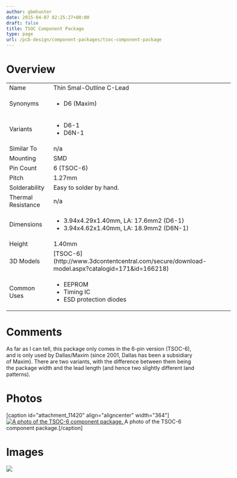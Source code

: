 ```yaml
---
author: gbmhunter
date: 2015-04-07 02:25:27+00:00
draft: false
title: TSOC Component Package
type: page
url: /pcb-design/component-packages/tsoc-component-package
---
```


# Overview


<table style="width: 600px;" >
<tbody >
<tr >

<td >Name
</td>

<td >Thin Smal-Outline C-Lead
</td>
</tr>
<tr >

<td >Synonyms
</td>

<td >



  * D6 (Maxim)


</td>
</tr>
<tr >

<td >Variants
</td>

<td >



  * D6-1
  * D6N-1


</td>
</tr>
<tr >

<td >Similar To
</td>

<td >n/a
</td>
</tr>
<tr >

<td >Mounting
</td>

<td >SMD
</td>
</tr>
<tr >

<td >Pin Count
</td>

<td >6 (TSOC-6)
</td>
</tr>
<tr >

<td >Pitch
</td>

<td >1.27mm
</td>
</tr>
<tr >

<td >Solderability
</td>

<td >Easy to solder by hand.
</td>
</tr>
<tr >

<td >Thermal Resistance
</td>

<td >n/a
</td>
</tr>
<tr >

<td >Dimensions
</td>

<td >



  * 3.94x4.29x1.40mm, LA: 17.6mm2 (D6-1)
  * 3.94x4.62x1.40mm, LA: 18.9mm2 (D6N-1)


</td>
</tr>
<tr >

<td >Height
</td>

<td >1.40mm
</td>
</tr>
<tr >

<td >3D Models
</td>

<td >[TSOC-6](http://www.3dcontentcentral.com/secure/download-model.aspx?catalogid=171&id=166218)
</td>
</tr>
<tr >

<td >Common Uses
</td>

<td >



  * EEPROM
  * Timing IC
  * ESD protection diodes


</td>
</tr>
</tbody>
</table>


# Comments




As far as I can tell, this package only comes in the 6-pin version (TSOC-6), and is only used by Dallas/Maxim (since 2001, Dallas has been a subsidiary of Maxim). There are two variants, with the difference between them being the package width and the lead length (and hence two slightly different land patterns).




# Photos


[caption id="attachment_11420" align="aligncenter" width="364"][![A photo of the TSOC-6 component package.](http://blog.mbedded.ninja/wp-content/uploads/2015/04/tsoc-6-component-package-photo.jpg)
](http://blog.mbedded.ninja/wp-content/uploads/2015/04/tsoc-6-component-package-photo.jpg) A photo of the TSOC-6 component package.[/caption]


# Images




![](http://blog.mbedded.ninja/nextgen-attach_to_post/preview/id--5110)





##  
